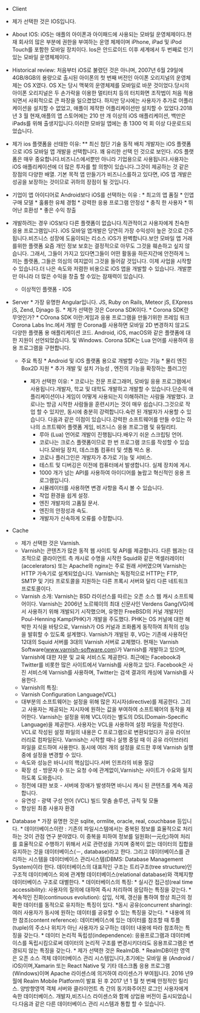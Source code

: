  * Client
 * 제가 선택한 것은 IOS입니다.
  * About IOS: iOS는 애플의 아이폰과 아이패드에 사용되는 모바일 운영체제이다.현재 회사의 많은 부분에 권한을 부여하는 운영 체제이며 iPhone, iPad 및 iPod Touch를 포함한 모바일 장치이다. Ios은 안드로이드 이후 세계에서 두 번째로 인기있는 모바일 운영체제이다.
  * Historical review: 처음부터 iOS로 불렸던 것은 아니며, 2007년 6월 29일에 4GB/8GB의 용량으로 출시된 아이폰의 첫 번째 버전인 아이폰 오리지널의 운영체제는 OS X였다. OS X는 당시 맥북의 운영체제를 모바일로 바꾼 것이었다.당시의 아이폰 오리지널은 두 손가락을 이용한 멀티터치 등의 터치화면 조작법이 처음 적용되면서 사회적으로 큰 파장을 일으켰었다. 하지만 당시에는 사용자가 추가로 어플리케이션을 설치할 수 없었고, 애플이 제작한 어플리케이션만 설치할 수 있었다.2018 년 3 월 현재,애플의 앱 스토어에는 210 만 개 이상의 iOS 애플리케이션, 백만은 iPads를 위해 출생지입니다.이러한 모바일 앱에는 총 1300 억 회 이상 다운로드되었습니다.
 * 제가 ios 플랫폼을 선태한 이유: 
   ** 최신 첨단 기술 동적 배치 개발자는 iOS 플랫폼으로 iOS 모바일 앱 개발을 선택합니다. 꽤 유리한 선택 인 것으로 보인다. iOS 플랫폼은 매우 중요합니다.비즈니스에서뿐만 아니라 기업용으로 사용됩니다.사용자는 iOS 애플리케이션에 더 많은 투자를 할 의향이 있습니다.그것이 제공하는 것 같은 장점의 다양한 배열. 기본 목적 앱 만들기가 비즈니스를하고 있다면, iOS 앱 개발은 성공을 보장하는 것이므로 귀하의 장점이 될 것입니다.

* 기업이 앱 아이디어로 Android보다 iOS를 선택하는 이유 : 
        * 최고의 앱 품질
        * 인앱 구매 모델
        * 훌륭한 유체 경험
        * 강력한 응용 프로그램 안정성
        * 충직 한 사용자
        *  뛰어난 호환성
        * 좋은 수익 창출
* 개발하려는 경우 iOS보다 다른 플랫폼이 없습니다.직관적이고 사용자에게 친숙한 응용 프로그램입니다. iOS 모바일 앱개발은 당연히 가장 수익성이 높은 것으로 간주됩니다.비즈니스 성장에 도움이되는 리소스 iOS가 완벽합니다.보안 모바일 앱 거래를위한 플랫폼 요즘 개인 정보 보호는
결정적으로 아무도 그것을 훼손하고 싶지 않습니다. 그래서, 그들이 가지고 있다면그들이 어떤 활동을 하든지간에 안전하게 느끼는 플랫폼, 그들은
의심의 여지없이 그것을 들어갈 것입니다. 이제 사업을 시작할 수 있습니다.더 나은 속도와 저렴한 비용으로 iOS 앱을 개발할 수 있습니다.
개발뿐만 아니라 더 많은 수익을 창출 할 수있는 잠재력이 있습니다.
  * 이상적인 플랫폼 - IOS
* Server
        * 가장 유명한 Angular입니다. JS, Ruby on Rails, Meteor jS, EXpress
jS, Zend, Djnago 등.
        * 제가 선택한 것은 Corona SDK이다.
        * Corona SDK란 무엇인가?
        * COrona SDK 이란:게임과 응용 프로그램을 만들기위한 프레임 워크Corona Labs Inc.에서 개발 한 Corona를 사용하면 모바일 2D 변경하지 않고도 다양한 플랫폼 용 애플리케이션 코드. Android, iOS, macOS와 같은 플랫폼에 대한 지원이 선언되었습니다.
및 Windows. Corona SDK는 Lua 언어를 사용하여 응용 프로그램을 구현합니다.

  * 주요 특징
        * Android 및 iOS 플랫폼 용으로 개발할 수있는 기능
        * 물리 엔진 Box2D 지원
        * 추가 개발 및 설치 가능성 , 엔진의 기능을 확장하는 플러그인
          
    * 제가 선택한 이유:
          * 코로나는 전문 프로그래머, 모바일 응용 프로그램에서 사용됩니다.개발자, 학교 및 대학도 개발하고 개발할 수 있습니다.단순히 애플리케이션이나 게임이 어떻게 사용되는지 이해하려는 사람들 개발했다. 코로나는 방금 시작한 사람들을 훈련시키는 것이 매우 쉽습니다.그것으로 작업 할 수 있지만, 동시에 충분히 강력합니다.숙련 된 개발자가 사용할 수 있습니다. 다음과 같은 이점이 있습니다.강력한 소프트웨어를 만들 수있는 하나의 소프트웨어 플랫폼
게임, 비즈니스 응용 프로그램 및 유틸리티.
        * 루아 (Lua) 언어로 개발이 진행됩니다.배우기 쉬운 스크립팅 언어.
        * 코로나는 크로스 플랫폼이므로 한 번 프로그램 코드를 작성할 수 있습니다.모바일 장치, 데스크톱 컴퓨터 및 셋톱 박스 용.
        * 코로나 플러그인은 개발자가 추가로 기능 및 서비스.
        * 테스트 및 디버깅은 이전에 컴퓨터에서 발생합니다. 실제 장치에 게시.
        * 1000 개가 넘는 API를 사용하여 아이디어를 놀랍고 혁신적인 응용 프로그램입니다.
        * 시뮬레이터를 사용하면 변경 사항을 즉시 볼 수 있습니다.
        * 작업 환경을 쉽게 설정.
        * 엔진 개발자의 고품질 문서.
        * 엔진의 안정성과 속도.
        * 개발자가 신속하게 오류를 수정합니다.
 * Cache
    * 제가 선택한 것은 Varnish.
    * Varnish는 콘텐츠가 많은 동적 웹 사이트 및 API를 제공합니다. 다른 웹과는 대조적으로 클라이언트 측 캐시로 수명을 시작한 Squid와 같은 액셀러레이터 (accelerators) 또는 Apache와 nginx는 주로 원래 서버였으며 Varnish는 HTTP 가속기로 설계되었습니다. Varnish는 독점적으로 HTTP는 FTP, SMTP 및 기타 프로토콜을 지원하는 다른 프록시 서버와 달리 다른 네트워크 프로토콜이다.
    * Varnish 소개: Varnish는 BSD 라이선스를 따르는 오픈 소스 웹 캐시 소프트웨어이다. Varnish는 2006년 노르웨이의 최대 신문사인 Verdens Gang(VG)에서 사용하기 위해 개발되기 시작했으며, 유명한 FreeBSD의 커널 개발자인 Poul-Henning Kamp(PHK)가 개발을 주도했다. PHK는 OS 커널에 대한 해박한 지식을 바탕으로, Varnish가 OS 커널과 조화롭게 동작하여 최적의 성능을 발휘할 수 있도록 설계했다. Varnish가 개발된 후, VG는 기존에 사용하던 12대의 Squid 서버를 3대의 Varnish 서버로 교체했다. 현재는 Varnish Software(www.varnish-software.com)가 Varnish를 개발하고 있으며, Varnish에 대한 자문 및 교육 서비스도 제공한다. 최근에는 Facebook과 Twitter를 비롯한 많은 사이트에서 Varnish를 사용하고 있다. Facebook은 사진 서비스에 Varnish를 사용하며, Twitter는 검색 결과의 캐싱에 Varnish를 사용한다. 
    * Varnish의 특징: 
    * Varnish Configuration Language(VCL) 
    * 대부분의 소프트웨어는 설정을 위해 많은 지시자(directive)를 제공한다. 그리고 사용자는 제공되는 지시자에 원하는 값을 부여하여 소프트웨어의 동작을 제어한다. Varnish는 설정을 위해 VCL이라는 별도의 DSL(Domain-Specific Language)을 제공한다. 사용자는 VCL을 사용하여 설정 파일을 작성한다. VCL로 작성된 설정 파일의 내용은 C 프로그램으로 변환되었다가 공유 라이브러리로 컴파일된다. Varnish는 시작할 때나 실행 중일 때 이 공유 라이브러리 파일을 로드하여 사용한다. 동시에 여러 개의 설정을 로드한 후에 Varnish 실행 중에 설정을 변경할 수 있다.
    * 속도와 성능은 바니시의 핵심입니다.서버 인프라의 비용 절감
    * 확장 성 - 방문자 수 또는 요청 수에 관계없이,Varnish는 사이트가 수요와 일치하도록 도와줍니다.
    * 정전에 대한 보호 - 서버에 장애가 발생하면 바니시 캐시 된 콘텐츠를 계속 제공합니다.
    * 유연성 - 광택 구성 언어 (VCL) 빌드 맞춤 솔루션, 규칙 및 모듈
    * 향상된 최종 사용자 환경
 
 * Database
         * 가장 유명한 것은 sqlite, ormlite, oracle, real, couchbase 등입니다.
         * 데이터베이스이란 : 기존의 파일시스템에서는 중복된 정보를 효율적으로 처리하는 것이 관점 연구 분야였다. 이 중복을 피하여 정보를 일원화(一元化)하여 처리를 효율적으로 수행하기 위해서 서로 관련성을 가지며 중복이 없는 데이터의 집합을 유지하는 것을 데이터베이스(－, database)라고 한다. 그리고 데이터베이스를 관리하는 시스템을 데이터베이스 관리시스템(DBMS: Database Management System)이라 한다. 데이터베이스의 대표적인 구조는 트리구조(tree structure)인 구조적 데이터베이스 외에 관계형 데이터베이스(relational database)와 객체지향 데이터베이스 구조로 대별한다.
         * 데이터베이스의 특징:
         * 실시간 접근성(real time accessibility): 사용자의 질의에 대하여 즉시 처리하여 응답하는 특징을 갖는다.
         * 계속적인 진화(continuous evolution): 삽입, 삭제, 갱신을 통하여 항상 최근의 정확한 데이터를 동적으로 유지하는 특징이 있다.
         *동시 공유(concurrent sharing): 여러 사용자가 동시에 원하는 데이터를 공유할 수 있는 특징을 갖는다.
         * 내용에 의한 참조(content reference): 데이터베이스에 있는 데이터를 참조할 때 투플(tuple)의 주소나 위치가 아닌 사용자가 요구하는 데이터 내용에 따라 참조하는 특징을 갖는다.
         * 데이터 논리적 독립성(independence): 응용프로그램과 데이터베이스를 독립시킴으로써 데이터의 논리적 구조를 변경시키더라도 응용프로그램은 변경되지 않는 특징을 갖는다.
         * 제가 선택한 것은 RealmDB.
         * RealmDB이란 영역은 오픈 소스 객체 데이터베이스 관리 시스템입니다,초기에는 모바일 용 (Android / iOS)이며,Xamarin 또는 React Native 및 기타 데스크톱 응용 프로그램(Windows)이며 Apache 라이센스에 의거하여 라이센스가 부여됩니다. 2016 년9 월에 Realm Mobile Platform이 발표 된 후
2017 년 1 월 첫 번째 안정적인 릴리스. 양방향영역 객체 서버와 클라이언트 측 간의 동기화주어진 로그인 사용자에게 속한 데이터베이스. 개발자,비즈니스 라이센스와 함께 상업용 버전이 출시되었습니다.다음과 같은 다른 데이터베이스 관리 시스템과 통합 할 수 있습니다.

 
 




  
  
 
